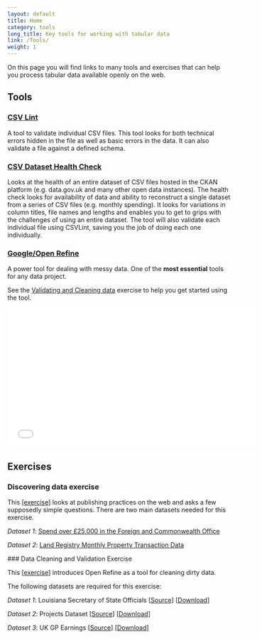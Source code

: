 ```yaml
---
layout: default
title: Home
category: tools
long_title: Key tools for working with tabular data
link: /Tools/
weight: 1
---
```

On this page you will find links to many tools and exercises that can help you process tabular data available openly on the web.

## Tools

### [CSV Lint](http://csvlint.io)

A tool to validate individual CSV files. This tool looks for both technical errors hidden in the file as well as basic errors in the data. It can also validate a file against a defined schema.

### [CSV Dataset Health Check](http://theodi.github.io/csv-dataset-validator/)

Looks at the health of an entire dataset of CSV files hosted in the CKAN platform (e.g. data.gov.uk and many other open data instances). The health check looks for availability of data and ability to reconstruct a single dataset from a series of CSV files (e.g. monthly spending). It looks for variations in column titles, file names and lengths and enables you to get to grips with the challenges of using an entire dataset. The tool will also validate each individual file using CSVLint, saving you the job of doing each one individually.

### [Google/Open Refine](http://openrefine.org/download/)

A power tool for dealing with messy data. One of the <b>most essential</b> tools for any data project. 

See the <a href="#valid">Validating and Cleaning data</a> exercise to help you get started using the tool. 

<iframe width="560" height="315" src="//www.youtube.com/embed/B70J_H_zAWM" frameborder="0" allowfullscreen="true">&nbsp;</iframe>

## Exercises

### Discovering data exercise

This \[[exercise](/resources/Discovering_Open_Data_Exercise.pdf)\] looks at publishing practices on the web and asks a few supposedly simple questions. There are two main datasets needed for this exercise. 

*Dataset 1*: [Spend over £25,000 in the Foreign and Commonwealth Office](http://data.gov.uk/dataset/financial-transactions-data-fco
)

*Dataset 2*: [Land Registry Monthly Property Transaction Data](http://data.gov.uk/dataset/monthly-land-registry-property-transaction-data)

<div id="valid"></div>
### Data Cleaning and Validation Exercise

This \[[exercise](/resources/Cleaning_Exercise.pdf)\] introduces Open Refine as a tool for cleaning dirty data. 

The following datasets are required for this exercise:

*Dataset 1*: Louisiana Secretary of State Officials \[[Source](http://www.sos.la.gov/tabid/136/default.aspx)\] \[[Download](/resources/dataset1.xls)\] 
 
*Dataset 2*: Projects Dataset \[[Source](https://www.itdashboard.gov/data_feeds)\] \[[Download](/resources/dataset2.csv)\] 
 
*Dataset 3*: UK GP Earnings \[[Source](http://data.gov.uk/dataset/gp-earnings-and-expenses-2009-10)\] \[[Download](/resources/dataset3.csv)\] 
